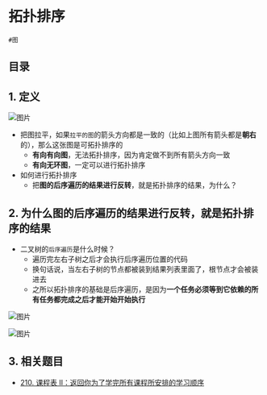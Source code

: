 
# 拓扑排序

`#图` 


## 目录
<!-- toc -->
 ## 1. 定义 

![图片](https://832-1310531898.cos.ap-beijing.myqcloud.com/999.%20Obsidian@832/files/20250117-1.png)

- 把图拉平，如果`拉平的图`的箭头方向都是一致的（比如上图所有箭头都是**朝右**的），那么这张图是可拓扑排序的
	- **有向有向图**，无法拓扑排序，因为肯定做不到所有箭头方向一致
	- **有向无环图**，一定可以进行拓扑排序
- 如何进行拓扑排序
	- 把**图的后序遍历的结果进行反转**，就是拓扑排序的结果，为什么？

## 2. 为什么图的后序遍历的结果进行反转，就是拓扑排序的结果

- 二叉树的`后序遍历`是什么时候？
	- 遍历完左右子树之后才会执行后序遍历位置的代码
	- 换句话说，当左右子树的节点都被装到结果列表里面了，根节点才会被装进去
	- 之所以拓扑排序的基础是后序遍历，是因为**一个任务必须等到它依赖的所有任务都完成之后才能开始开始执行**


![图片](https://832-1310531898.cos.ap-beijing.myqcloud.com/999.%20Obsidian@832/files/20250117-2.png)

![图片](https://832-1310531898.cos.ap-beijing.myqcloud.com/999.%20Obsidian@832/files/20250117-3.png)

## 3. 相关题目

- [210. 课程表 II：返回你为了学完所有课程所安排的学习顺序](/post/YMSkPiXw.html)
